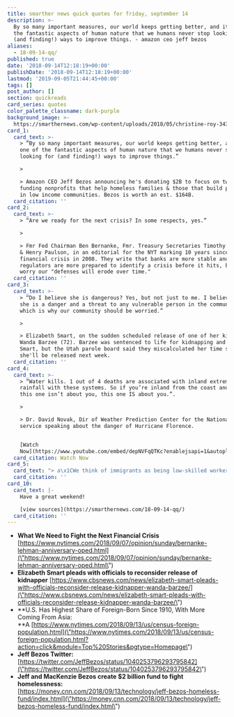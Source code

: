 ```yaml
---
title: smarther news quick quotes for friday, september 14
description: >-
  By so many important measures, our world keeps getting better, and its one of
  the fantastic aspects of human nature that we humans never stop looking for
  (and finding!) ways to improve things. - amazon ceo jeff bezos
aliases:
  - 18-09-14-qq/
published: true
date: '2018-09-14T12:18:19+00:00'
publishDate: '2018-09-14T12:18:19+00:00'
lastmod: '2019-09-05T21:44:45+00:00'
tags: []
post_author: []
section: quickreads
card_series: quotes
color_palette_classname: dark-purple
background_image: >-
  https://smarthernews.com/wp-content/uploads/2018/05/christine-roy-343235-unsplash-scaled.jpg
card_1:
  card_text: >-
    > “By so many important measures, our world keeps getting better, and its
    one of the fantastic aspects of human nature that we humans never stop
    looking for (and finding!) ways to improve things.”

    > 

    > Amazon CEO Jeff Bezos announcing he's donating $2B to focus on two areas:
    funding nonprofits that help homeless families & those that build preschools
    in low income communities. Bezos is worth an est. $164B.
  card_citation: ''
card_2:
  card_text: >-
    > “Are we ready for the next crisis? In some respects, yes.”

    > 

    > Fmr Fed Chairman Ben Bernanke, Fmr. Treasury Secretaries Timothy Geithner
    & Henry Paulson, in an editorial for the NYT marking 10 years since the
    financial crisis in 2008. They write that banks are more stable and
    regulators are more prepared to identify a crisis before it hits, but they
    worry our "defenses will erode over time."
  card_citation: ''
card_3:
  card_text: >-
    > “Do I believe she is dangerous? Yes, but not just to me. I believe that
    she is a danger and a threat to any vulnerable person in the community,
    which is why our community should be worried.”

    > 

    > Elizabeth Smart, on the sudden scheduled release of one of her kidnappers,
    Wanda Barzee (72). Barzee was sentenced to life for kidnapping and abusing
    Smart, but the Utah parole board said they miscalculated her time served so
    she'll be released next week.
  card_citation: ''
card_4:
  card_text: >-
    > “Water kills. 1 out of 4 deaths are associated with inland extreme
    rainfall with these systems. So if you’re inland from the coast and thinking
    this one isn’t about you, this one IS about you.”.

    > 

    > Dr. David Novak, Dir of Weather Prediction Center for the National Weather
    service speaking about the danger of Hurricane Florence.


    [Watch
    Now](https://www.youtube.com/embed/depNVFqQTKc?enablejsapi=1&autoplay=1&rel=0)
  card_citation: Watch Now
card_5:
  card_text: "> a\x1CWe think of immigrants as being low-skilled workers from Latin America, but for recent arrivals thata\x19s much less the case. People from Asia have overtaken people from Latin America.a\x1D\n> \n> William Frey, Brookings Institution senior demographer, who examined new census data and found more immigrants arriving from Asia than Latin America since 2010. America's foreign-born population has reached its highest level since 1910."
  card_citation: ''
card_10:
  card_text: |-
    Have a great weekend!

    [view sources](https://smarthernews.com/18-09-14-qq/)
  card_citation: ''
---
```

*   **What We Need to Fight the Next Financial Crisis**  
    [https://www.nytimes.com/2018/09/07/opinion/sunday/bernanke-lehman-anniversary-oped.html](\"https://www.nytimes.com/2018/09/07/opinion/sunday/bernanke-lehman-anniversary-oped.html\")
*   **Elizabeth Smart pleads with officials to reconsider release of kidnapper** [https://www.cbsnews.com/news/elizabeth-smart-pleads-with-officials-reconsider-release-kidnapper-wanda-barzee/](\"https://www.cbsnews.com/news/elizabeth-smart-pleads-with-officials-reconsider-release-kidnapper-wanda-barzee/\")
*   **U.S. Has Highest Share of Foreign-Born Since 1910, With More Coming From Asia:  
    **A [https://www.nytimes.com/2018/09/13/us/census-foreign-population.html](\"https://www.nytimes.com/2018/09/13/us/census-foreign-population.html?action=click&module=Top%20Stories&pgtype=Homepage\")
*   **Jeff Bezos Twitter:**  
    [https://twitter.com/JeffBezos/status/1040253796293795842](\"https://twitter.com/JeffBezos/status/1040253796293795842\")
*   **Jeff and MacKenzie Bezos create $2 billion fund to fight homelessness:**  
    [https://money.cnn.com/2018/09/13/technology/jeff-bezos-homeless-fund/index.html](\"https://money.cnn.com/2018/09/13/technology/jeff-bezos-homeless-fund/index.html\")